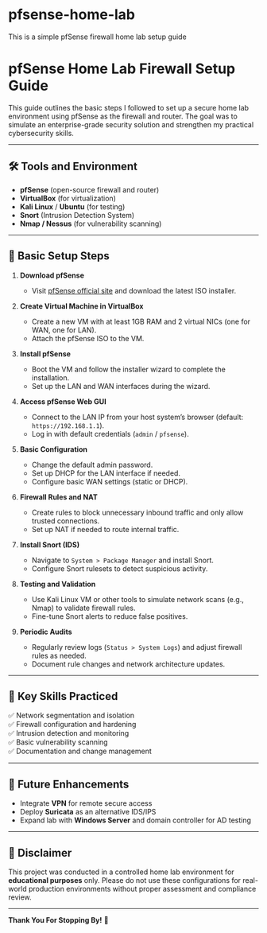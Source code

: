 # pfsense-home-lab
This is a simple pfSense firewall home lab setup guide
# pfSense Home Lab Firewall Setup Guide

This guide outlines the basic steps I followed to set up a secure home lab environment using pfSense as the firewall and router. The goal was to simulate an enterprise-grade security solution and strengthen my practical cybersecurity skills.

---

## 🛠️ Tools and Environment

- **pfSense** (open-source firewall and router)
- **VirtualBox** (for virtualization)
- **Kali Linux** / **Ubuntu** (for testing)
- **Snort** (Intrusion Detection System)
- **Nmap / Nessus** (for vulnerability scanning)

---

## 🔧 Basic Setup Steps

1. **Download pfSense**  
   - Visit [pfSense official site](https://www.pfsense.org/download/) and download the latest ISO installer.

2. **Create Virtual Machine in VirtualBox**  
   - Create a new VM with at least 1GB RAM and 2 virtual NICs (one for WAN, one for LAN).
   - Attach the pfSense ISO to the VM.

3. **Install pfSense**  
   - Boot the VM and follow the installer wizard to complete the installation.
   - Set up the LAN and WAN interfaces during the wizard.

4. **Access pfSense Web GUI**  
   - Connect to the LAN IP from your host system’s browser (default: `https://192.168.1.1`).
   - Log in with default credentials (`admin` / `pfsense`).

5. **Basic Configuration**  
   - Change the default admin password.  
   - Set up DHCP for the LAN interface if needed.  
   - Configure basic WAN settings (static or DHCP).

6. **Firewall Rules and NAT**  
   - Create rules to block unnecessary inbound traffic and only allow trusted connections.
   - Set up NAT if needed to route internal traffic.

7. **Install Snort (IDS)**  
   - Navigate to `System > Package Manager` and install Snort.
   - Configure Snort rulesets to detect suspicious activity.

8. **Testing and Validation**  
   - Use Kali Linux VM or other tools to simulate network scans (e.g., Nmap) to validate firewall rules.
   - Fine-tune Snort alerts to reduce false positives.

9. **Periodic Audits**  
   - Regularly review logs (`Status > System Logs`) and adjust firewall rules as needed.
   - Document rule changes and network architecture updates.

---

## 📌 Key Skills Practiced

✅ Network segmentation and isolation  
✅ Firewall configuration and hardening  
✅ Intrusion detection and monitoring  
✅ Basic vulnerability scanning  
✅ Documentation and change management

---

## 🚀 Future Enhancements

- Integrate **VPN** for remote secure access  
- Deploy **Suricata** as an alternative IDS/IPS  
- Expand lab with **Windows Server** and domain controller for AD testing

---

## 📄 Disclaimer

This project was conducted in a controlled home lab environment for **educational purposes** only. Please do not use these configurations for real-world production environments without proper assessment and compliance review.

---

**Thank You For Stopping By!** 🎉  
